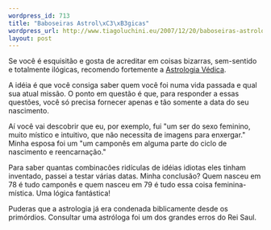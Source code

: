 ```yaml
--- 
wordpress_id: 713
title: "Baboseiras Astrol\xC3\xB3gicas"
wordpress_url: http://www.tiagoluchini.eu/2007/12/20/baboseiras-astrologicas/
layout: post
---
```

Se você é esquisitão e gosta de acreditar em coisas bizarras, sem-sentido e totalmente ilógicas, recomendo fortemente a <a href="http://planetadinamica.terra.com.br/produtos2005/astrologia%5Fvedica/" target="_blank">Astrologia Védica</a>.

A idéia é que você consiga saber quem você foi numa vida passada e qual sua atual missão. O ponto em questão é que, para responder a essas questões, você só precisa fornecer apenas e tão somente a data do seu nascimento.

Aí você vai descobrir que eu, por exemplo, fui "um ser do sexo feminino, muito místico e intuitivo, que não necessita de imagens para enxergar." Minha esposa foi um "um camponês em alguma parte do ciclo de nascimento e reencarnação."

Para saber quantas combinacões ridículas de idéias idiotas eles tinham inventado, passei a testar várias datas. Minha conclusão? Quem nasceu em 78 é tudo camponês e quem nasceu em 79 é tudo essa coisa feminina-mística. Uma lógica fantástica!

Puderas que a astrologia já era condenada biblicamente desde os primórdios. Consultar uma astróloga foi um dos grandes erros do Rei Saul.
